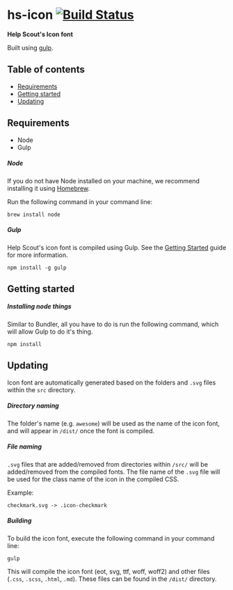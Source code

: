 hs-icon [![Build Status](https://travis-ci.com/helpscout/hs-icons.svg?token=mizbXyxLU95YeKzixKT2&branch=master)](https://travis-ci.com/helpscout/hs-icons)
==========

**Help Scout's Icon font**

Built using [gulp](http://gulpjs.com/).


## Table of contents

- [Requirements](#requirements)
- [Getting started](#getting-started)
- [Updating](#updating)


## Requirements
- Node
- Gulp


##### Node
If you do not have Node installed on your machine, we recommend installing it using [Homebrew](https://github.com/customerio/mvp#homebrew).

Run the following command in your command line:
```
brew install node
```


##### Gulp
Help Scout's icon font is compiled using Gulp. See the [Getting Started](https://github.com/gulpjs/gulp/blob/master/docs/getting-started.md) guide for more information.

```
npm install -g gulp
```

## Getting started

##### Installing node things
Similar to Bundler, all you have to do is run the following command, which will allow Gulp to do it's thing.

```
npm install
```


## Updating

Icon font are automatically generated based on the folders and `.svg` files within the `src` directory.


##### Directory naming

The folder's name (e.g. `awesome`) will be used as the name of the icon font, and will appear in `/dist/` once the font is compiled.


##### File naming

`.svg` files that are added/removed from directories within `/src/` will be added/removed from the compiled fonts. The file name of the `.svg` file will be used for the class name of the icon in the compiled CSS.

Example:
```
checkmark.svg -> .icon-checkmark
```


##### Building

To build the icon font, execute the following command in your command line:

```
gulp
```

This will compile the icon font (eot, svg, ttf, woff, woff2) and other files (`.css`, `.scss`, `.html`, `.md`). These files can be found in the `/dist/` directory.
